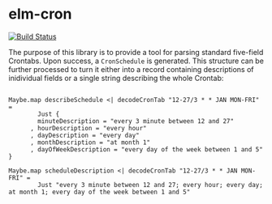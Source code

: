 # elm-cron
[![Build Status](https://travis-ci.org/rodinalex/elm-cron.svg?branch=master)](https://travis-ci.org/rodinalex/elm-cron)

The purpose of this library is to provide a tool for parsing standard five-field Crontabs. Upon success, a `CronSchedule` is generated. This structure can be further processed to turn it either into a record containing descriptions of inidividual fields or a single string describing the whole Crontab:

```
        
Maybe.map describeSchedule <| decodeCronTab "12-27/3 * * JAN MON-FRI" =
        Just {
        minuteDescription = "every 3 minute between 12 and 27"
      , hourDescription = "every hour"
      , dayDescription = "every day"
      , monthDescription = "at month 1"
      , dayOfWeekDescription = "every day of the week between 1 and 5" }        
      
Maybe.map scheduleDescription <| decodeCronTab "12-27/3 * * JAN MON-FRI" =
        Just "every 3 minute between 12 and 27; every hour; every day; at month 1; every day of the week between 1 and 5"      
```
